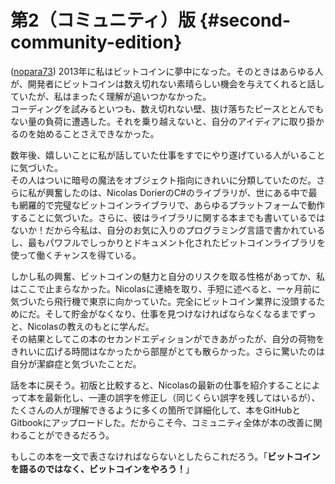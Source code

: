 # 第2（コミュニティ）版 {#second-community-edition}

\([nopara73](https://github.com/nopara73)\) 2013年に私はビットコインに夢中になった。そのときはあらゆる人が、開発者にビットコインは数え切れない素晴らしい機会を与えてくれると話していたが、私はまったく理解が追いつかなかった。  
コーディングを試みるといつも、数え切れない壁、抜け落ちたピースととんでもない量の負荷に遭遇した。それを乗り越えないと、自分のアイディアに取り掛かるのを始めることさえできなかった。

数年後、嬉しいことに私が話していた仕事をすでにやり遂げている人がいることに気づいた。  
その人はついに暗号の魔法をオブジェクト指向にきれいに分類していたのだ。さらに私が興奮したのは、Nicolas DorierのC\#のライブラリが、世にある中で最も網羅的で完璧なビットコインライブラリで、あらゆるプラットフォームで動作することに気づいた。さらに、彼はライブラリに関する本までも書いているではないか！だから今私は、自分のお気に入りのプログラミング言語で書かれているし、最もパワフルでしっかりとドキュメント化されたビットコインライブラリを使って働くチャンスを得ている。

しかし私の興奮、ビットコインの魅力と自分のリスクを取る性格があってか、私はここで止まらなかった。Nicolasに連絡を取り、手短に述べると、一ヶ月前に気づいたら飛行機で東京に向かっていた。完全にビットコイン業界に没頭するためにだ。そして貯金がなくなり、仕事を見つけなければならなくなるまでずっと、Nicolasの教えのもとに学んだ。  
その結果としてこの本のセカンドエディションができあがったが、自分の荷物をきれいに広げる時間はなかったから部屋がとても散らかった。さらに驚いたのは自分が潔癖症と気づいたことだ。

話を本に戻そう。初版と比較すると、Nicolasの最新の仕事を紹介することによって本を最新化し、一連の誤字を修正し（同じくらい誤字を残してはいるが）、たくさんの人が理解できるように多くの箇所で詳細化して、本をGitHubとGitbookにアップロードした。だからこそ今、コミュニティ全体が本の改善に関わることができるだろう。

もしこの本を一文で表さなければならないとしたらこれだろう。「**ビットコインを語るのではなく、ビットコインをやろう！**」

